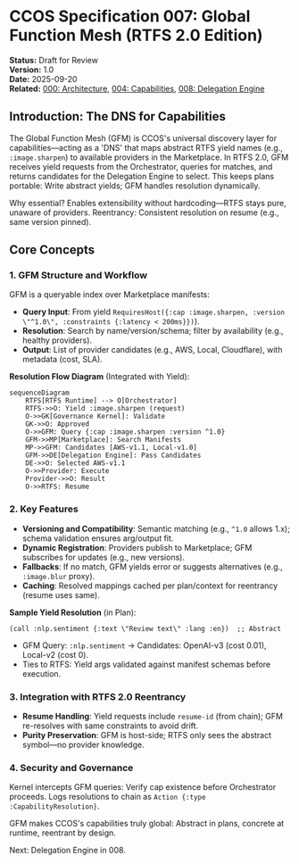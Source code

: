 # CCOS Specification 007: Global Function Mesh (RTFS 2.0 Edition)

**Status:** Draft for Review  
**Version:** 1.0  
**Date:** 2025-09-20  
**Related:** [000: Architecture](./000-ccos-architecture-new.md), [004: Capabilities](./004-capabilities-and-marketplace-new.md), [008: Delegation Engine](./008-delegation-engine-new.md)  

## Introduction: The DNS for Capabilities

The Global Function Mesh (GFM) is CCOS's universal discovery layer for capabilities—acting as a 'DNS' that maps abstract RTFS yield names (e.g., `:image.sharpen`) to available providers in the Marketplace. In RTFS 2.0, GFM receives yield requests from the Orchestrator, queries for matches, and returns candidates for the Delegation Engine to select. This keeps plans portable: Write abstract yields; GFM handles resolution dynamically.

Why essential? Enables extensibility without hardcoding—RTFS stays pure, unaware of providers. Reentrancy: Consistent resolution on resume (e.g., same version pinned).

## Core Concepts

### 1. GFM Structure and Workflow
GFM is a queryable index over Marketplace manifests:
- **Query Input**: From yield `RequiresHost({:cap :image.sharpen, :version \"^1.0\", :constraints {:latency < 200ms}})`).
- **Resolution**: Search by name/version/schema; filter by availability (e.g., healthy providers).
- **Output**: List of provider candidates (e.g., AWS, Local, Cloudflare), with metadata (cost, SLA).

**Resolution Flow Diagram** (Integrated with Yield):
```mermaid
sequenceDiagram
    RTFS[RTFS Runtime] --> O[Orchestrator]
    RTFS->>O: Yield :image.sharpen (request)
    O->>GK[Governance Kernel]: Validate
    GK->>O: Approved
    O->>GFM: Query {:cap :image.sharpen :version ^1.0}
    GFM->>MP[Marketplace]: Search Manifests
    MP->>GFM: Candidates [AWS-v1.1, Local-v1.0]
    GFM->>DE[Delegation Engine]: Pass Candidates
    DE->>O: Selected AWS-v1.1
    O->>Provider: Execute
    Provider->>O: Result
    O->>RTFS: Resume
```

### 2. Key Features
- **Versioning and Compatibility**: Semantic matching (e.g., `^1.0` allows 1.x); schema validation ensures arg/output fit.
- **Dynamic Registration**: Providers publish to Marketplace; GFM subscribes for updates (e.g., new versions).
- **Fallbacks**: If no match, GFM yields error or suggests alternatives (e.g., `:image.blur` proxy).
- **Caching**: Resolved mappings cached per plan/context for reentrancy (resume uses same).

**Sample Yield Resolution** (in Plan):
```
(call :nlp.sentiment {:text \"Review text\" :lang :en})  ;; Abstract
```
- GFM Query: `:nlp.sentiment` → Candidates: OpenAI-v3 (cost 0.01), Local-v2 (cost 0).
- Ties to RTFS: Yield args validated against manifest schemas before execution.

### 3. Integration with RTFS 2.0 Reentrancy
- **Resume Handling**: Yield requests include `resume-id` (from chain); GFM re-resolves with same constraints to avoid drift.
- **Purity Preservation**: GFM is host-side; RTFS only sees the abstract symbol—no provider knowledge.

### 4. Security and Governance
Kernel intercepts GFM queries: Verify cap existence before Orchestrator proceeds. Logs resolutions to chain as `Action {:type :CapabilityResolution}`.

GFM makes CCOS's capabilities truly global: Abstract in plans, concrete at runtime, reentrant by design.

Next: Delegation Engine in 008.